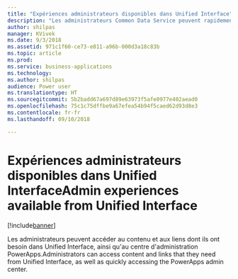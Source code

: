 ```yaml
---
title: "Expériences administrateurs disponibles dans Unified Interface"
description: "Les administrateurs Common Data Service peuvent rapidement accéder aux informations dans Unified Interface"
author: shilpas
manager: KVivek
ms.date: 9/3/2018
ms.assetid: 971c1f60-ce73-e811-a96b-000d3a18c83b
ms.topic: article
ms.prod: 
ms.service: business-applications
ms.technology: 
ms.author: shilpas
audience: Power user
ms.translationtype: HT
ms.sourcegitcommit: 5b2badd67a697d89e63973f5afe0977e402aead0
ms.openlocfilehash: 75c1c75dffbe9a67efea54b94f5caed62d93d8e3
ms.contentlocale: fr-fr
ms.lasthandoff: 09/10/2018

---
```

# <a name="admin-experiences-available-from-unified-interface"></a><span data-ttu-id="4d54d-103">Expériences administrateurs disponibles dans Unified Interface</span><span class="sxs-lookup"><span data-stu-id="4d54d-103">Admin experiences available from Unified Interface</span></span>


[!include[banner](../../includes/banner.md)]

<span data-ttu-id="4d54d-104">Les administrateurs peuvent accéder au contenu et aux liens dont ils ont besoin dans Unified Interface, ainsi qu'au centre d'administration PowerApps.</span><span class="sxs-lookup"><span data-stu-id="4d54d-104">Administrators can access content and links that they need from Unified Interface, as well as quickly accessing the PowerApps admin center.</span></span>

